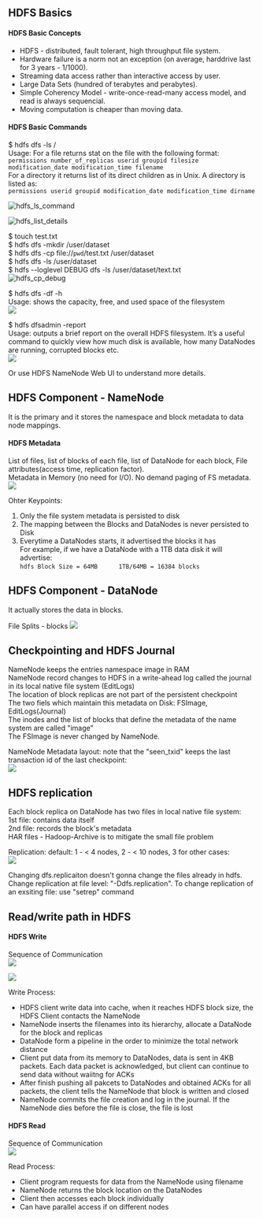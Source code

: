 ## HDFS Basics

#### HDFS Basic Concepts
- HDFS - distributed, fault tolerant, high throughput file system.
- Hardware failure is a norm not an exception (on average, harddrive last for 3 years - 1/1000).
- Streaming data access rather than interactive access by user.
- Large Data Sets (hundred of terabytes and perabytes).
- Simple Coherency Model - write-once-read-many access model, and read is always sequencial.
- Moving computation is cheaper than moving data.

#### HDFS Basic Commands
$ hdfs dfs -ls / <br/>
Usage: 
For a file returns stat on the file with the following format: <br/>
```permissions number_of_replicas userid groupid filesize modification_date modification_time filename ```<br/>
For a directory it returns list of its direct children as in Unix. A directory is listed as: <br/>
```permissions userid groupid modification_date modification_time dirname ```

![hdfs_ls_command](https://github.com/CorrineTan/Understanding-Hadoop-with-AWS-EMR/blob/main/Image/hdfs_ls_command.png)

![hdfs_list_details](https://github.com/CorrineTan/Understanding-Hadoop-with-AWS-EMR/blob/main/Image/hdfs_list_details.png)

$ touch test.txt<br/>
$ hdfs dfs -mkdir /user/dataset<br/>
$ hdfs dfs -cp file://`pwd`/test.txt /user/dataset<br/>
$ hdfs dfs -ls /user/dataset<br/>
$ hdfs --loglevel DEBUG dfs -ls /user/dataset/text.txt<br/>
![hdfs_cp_debug](https://github.com/CorrineTan/Understanding-Hadoop-with-AWS-EMR/blob/main/Image/hdfs_cp_debug.png)

$ hdfs dfs -df -h <br/>
Usage: shows the capacity, free, and used space of the filesystem<br/>
<img src="https://github.com/CorrineTan/Understanding-Hadoop-with-AWS-EMR/blob/main/Image/hdfs_df_h.png">

$ hdfs dfsadmin -report <br/>
Usage: outputs a brief report on the overall HDFS filesystem. It’s a useful command to quickly view how much disk is available, how many DataNodes are running, corrupted blocks etc. <br/>
<img src="https://github.com/CorrineTan/Understanding-Hadoop-with-AWS-EMR/blob/main/Image/hdfs_dfsadmin_report.png">

Or use HDFS NameNode Web UI to understand more details.

## HDFS Component - NameNode
It is the primary and it stores the namespace and block metadata to data node mappings.

#### HDFS Metadata
List of files, list of blocks of each file, list of DataNode for each block, File attributes(access time, replication factor). <br/>
Metadata in Memory (no need for I/O). No demand paging of FS metadata.
<img src="https://github.com/CorrineTan/Understanding-Hadoop-with-AWS-EMR/blob/main/Image/hdfs_architecture.png">

Ohter Keypoints:
1. Only the file system metadata is persisted to disk<br/>
2. The mapping between the Blocks and DataNodes is never persisted to Disk<br/>
3. Everytime a DataNodes starts, it advertised the blocks it has<br/>
For example, if we have a DataNode with a 1TB data disk it will advertise: <br/>
```hdfs Block Size = 64MB      1TB/64MB = 16384 blocks```

## HDFS Component - DataNode
It actually stores the data in blocks.

File Splits - blocks
<img src="https://github.com/CorrineTan/Understanding-Hadoop-with-AWS-EMR/blob/main/Image/hdfs_blocks.png">

## Checkpointing and HDFS Journal
NameNode keeps the entries namespace image in RAM<br/>
NameNode record changes to HDFS in a write-ahead log called the journal in its local native file system (EditLogs) <br/>
The location of block replicas are not part of the persistent checkpoint<br/>
The two fiels which maintain this metadata on Disk: FSImage, EditLogs(Journal)<br/>
The inodes and the list of blocks that define the metadata of the name system are called "image"<br/>
The FSImage is never changed by NameNode.

NameNode Metadata layout: note that the "seen_txid" keeps the last transaction id of the last checkpoint:<br/>
<img src="https://github.com/CorrineTan/Understanding-Hadoop-with-AWS-EMR/blob/main/Image/hdfs_nn_metadata.png">

## HDFS replication
Each block replica on DataNode has two files in local native file system: <br/>
1st file: contains data itself <br/>
2nd file: records the block's metadata<br/>
HAR files - Hadoop-Archive is to mitigate the small file problem

Replication: default: 1 - < 4 nodes, 2 - < 10 nodes, 3 for other cases: <br/>
<img src="https://github.com/CorrineTan/Understanding-Hadoop-with-AWS-EMR/blob/main/Image/hdfs_blocks_replication.png">

Changing dfs.replicaiton doesn't gonna change the files already in hdfs. Change replication at file level: "-Ddfs.replication". To change replication of an exsiting file: use "setrep" command

## Read/write path in HDFS
#### HDFS Write 
Sequence of Communication<br/>
<img src="https://github.com/CorrineTan/Understanding-Hadoop-with-AWS-EMR/blob/main/Image/hdfs_write.png">

<img src="https://github.com/CorrineTan/Understanding-Hadoop-with-AWS-EMR/blob/main/Image/hdfs_write_dn.png">

Write Process:<br/>
 - HDFS client write data into cache, when it reaches HDFS block size, the HDFS Client contacts the NameNode
 - NameNode inserts the filenames into its hierarchy, allocate a DataNode for the block and replicas
 - DataNode form a pipeline in the order to minimize the total network distance 
 - Client put data from its memory to DataNodes, data is sent in 4KB packets. Each data packet is acknowledged, but client can continue to send data without waiitng for ACKs
 - After finish pushing all pakcets to DataNodes and obtained ACKs for all packets, the client tells the NameNode that block is written and closed
 - NameNode commits the file creation and log in the journal. If the NameNode dies before the file is close, the file is lost

#### HDFS Read
Sequence of Communication<br/>
<img src="https://github.com/CorrineTan/Understanding-Hadoop-with-AWS-EMR/blob/main/Image/hdfs_read.png">

Read Process:<br/>
 - Client program requests for data from the NameNode using filename
 - NameNode returns the block location on the DataNodes
 - Client then accesses each block individually
 - Can have parallel access if on different nodes
